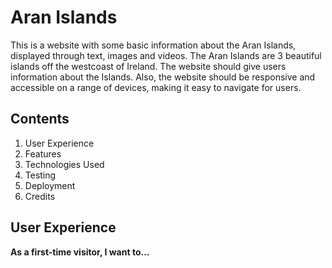 
# Aran Islands

This is a website with some basic information about the Aran Islands, displayed through text, images and videos. The Aran Islands are 3 beautiful islands off the westcoast of Ireland.
The website should give users information about the Islands. Also, the website should be responsive and accessible on a range of devices, making it easy to navigate for users.

## Contents
1. User Experience
2. Features
3. Technologies Used
4. Testing
5. Deployment
6. Credits

## User Experience
**As a first-time visitor, I want to...** 
